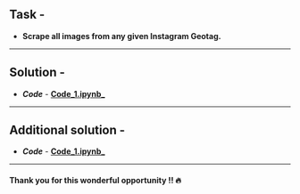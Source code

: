 ## Task -
- **Scrape all images from any given Instagram Geotag.**
---
## Solution -
- **_Code_** - [**Code_1.ipynb_**](https://github.com/AparGarg99/Web-scraping-with-python/blob/master/Scraping%20Instagram%20for%20images/Code_1.ipynb)
---
## Additional solution -
- **_Code_** - [**Code_1.ipynb_**](https://github.com/AparGarg99/Web-scraping-with-python/blob/master/Scraping%20Instagram%20for%20images/Code_1.ipynb)
---

#### Thank you for this wonderful opportunity !! :fire:
